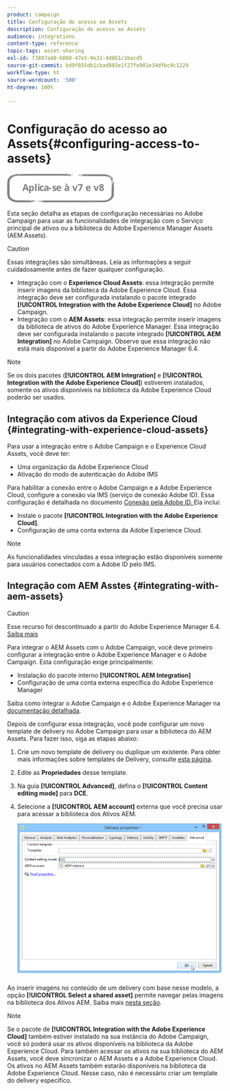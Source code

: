 ```yaml
---
product: campaign
title: Configuração do acesso ao Assets
description: Configuração do acesso ao Assets
audience: integrations
content-type: reference
topic-tags: asset-sharing
exl-id: f3897a40-b080-47e5-9e31-4d861c1bacd5
source-git-commit: bd9f035db1cbad883e1f27fe901e34dfbc9c1229
workflow-type: ht
source-wordcount: '500'
ht-degree: 100%

---
```


# Configuração do acesso ao Assets{#configuring-access-to-assets}

![](../../assets/common.svg)

Esta seção detalha as etapas de configuração necessárias no Adobe Campaign para usar as funcionalidades de integração com o Serviço principal de ativos ou a biblioteca do Adobe Experience Manager Assets (AEM Assets).

>[!CAUTION]
>
>Essas integrações são simultâneas. Leia as informações a seguir cuidadosamente antes de fazer qualquer configuração.

* Integração com o **Experience Cloud Assets**: essa integração permite inserir imagens da biblioteca da Adobe Experience Cloud. Essa integração deve ser configurada instalando o pacote integrado **[!UICONTROL Integration with the Adobe Experience Cloud]** no Adobe Campaign.
* Integração com o **AEM Assets**: essa integração permite inserir imagens da biblioteca de ativos do Adobe Experience Manager. Essa integração deve ser configurada instalando o pacote integrado **[!UICONTROL AEM Integration]** no Adobe Campaign. Observe que essa integração não está mais disponível a partir do Adobe Experience Manager 6.4.

>[!NOTE]
>
>Se os dois pacotes (**[!UICONTROL AEM Integration]** e **[!UICONTROL Integration with the Adobe Experience Cloud]**) estiverem instalados, somente os ativos disponíveis na biblioteca da Adobe Experience Cloud poderão ser usados.

## Integração com ativos da Experience Cloud {#integrating-with-experience-cloud-assets}

Para usar a integração entre o Adobe Campaign e o Experience Cloud Assets, você deve ter:

* Uma organização da Adobe Experience Cloud
* Ativação do modo de autenticação do Adobe IMS

Para habilitar a conexão entre o Adobe Campaign e a Adobe Experience Cloud, configure a conexão via IMS (serviço de conexão Adobe ID). Essa configuração é detalhada no documento [Conexão pela Adobe ID. ](../../integrations/using/about-adobe-id.md) Ela inclui:

* Instale o pacote **[!UICONTROL Integration with the Adobe Experience Cloud]**.
* Configuração de uma conta externa da Adobe Experience Cloud.

>[!NOTE]
>
>As funcionalidades vinculadas a essa integração estão disponíveis somente para usuários conectados com a Adobe ID pelo IMS.

## Integração com AEM Asstes {#integrating-with-aem-assets}


>[!CAUTION]
>
>Esse recurso foi descontinuado a partir do Adobe Experience Manager 6.4. [Saiba mais](https://experienceleague.adobe.com/docs/experience-manager-64/release-notes/deprecated-removed-features.html?lang=pt-BR#removed-features)

Para integrar o AEM Assets com o Adobe Campaign, você deve primeiro configurar a integração entre o Adobe Experience Manager e o Adobe Campaign. Esta configuração exige principalmente:

* Instalação do pacote interno **[!UICONTROL AEM Integration]**
* Configuração de uma conta externa específica do Adobe Experience Manager

Saiba como integrar o Adobe Campaign e o Adobe Experience Manager na [documentação detalhada](../../integrations/using/about-adobe-experience-manager.md).

Depois de configurar essa integração, você pode configurar um novo template de delivery no Adobe Campaign para usar a biblioteca do AEM Assets. Para fazer isso, siga as etapas abaixo:

1. Crie um novo template de delivery ou duplique um existente. Para obter mais informações sobre templates de Delivery, consulte [esta página](../../delivery/using/about-templates.md).
1. Edite as **Propriedades** desse template.
1. Na guia **[!UICONTROL Advanced]**, defina o **[!UICONTROL Content editing mode]** para **DCE**.
1. Selecione a **[!UICONTROL AEM account]** externa que você precisa usar para acessar a biblioteca dos Ativos AEM.

   ![](assets/dam_aem_assets1.png)

Ao inserir imagens no conteúdo de um delivery com base nesse modelo, a opção **[!UICONTROL Select a shared asset]** permite navegar pelas imagens na biblioteca dos Ativos AEM. Saiba mais [nesta seção](../../integrations/using/inserting-a-shared-asset.md).

>[!NOTE]
>
>Se o pacote de **[!UICONTROL Integration with the Adobe Experience Cloud]** também estiver instalado na sua instância do Adobe Campaign, você só poderá usar os ativos disponíveis na biblioteca da Adobe Experience Cloud. Para também acessar os ativos na sua biblioteca do AEM Assets, você deve sincronizar o AEM Assets e a Adobe Experience Cloud. Os ativos no AEM Assets também estarão disponíveis na biblioteca da Adobe Experience Cloud. Nesse caso, não é necessário criar um template do delivery específico.
